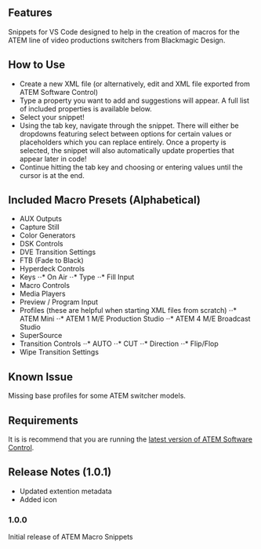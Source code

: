 ## Features

Snippets for VS Code designed to help in the creation of macros for the ATEM line of video productions switchers from Blackmagic Design.

## How to Use

* Create a new XML file (or alternatively, edit and XML file exported from ATEM Software Control)
* Type a property you want to add and suggestions will appear. A full list of included properties is available below.
* Select your snippet!
* Using the tab key, navigate through the snippet. There will either be dropdowns featuring select between options for certain values or placeholders which you can replace entirely. Once a property is selected, the snippet will also automatically update properties that appear later in code!
* Continue hitting the tab key and choosing or entering values until the cursor is at the end.

## Included Macro Presets (Alphabetical)

* AUX Outputs
* Capture Still
* Color Generators
* DSK Controls
* DVE Transition Settings
* FTB (Fade to Black)
* Hyperdeck Controls
* Keys
⋅⋅* On Air
⋅⋅* Type
⋅⋅* Fill Input
* Macro Controls
* Media Players
* Preview / Program Input
* Profiles (these are helpful when starting XML files from scratch)
⋅⋅* ATEM Mini
⋅⋅* ATEM 1 M/E Production Studio
⋅⋅* ATEM 4 M/E Broadcast Studio
* SuperSource
* Transition Controls
⋅⋅* AUTO
⋅⋅* CUT
⋅⋅* Direction
⋅⋅* Flip/Flop
* Wipe Transition Settings

## Known Issue

Missing base profiles for some ATEM switcher models.

## Requirements

It is is recommend that you are running the [latest version of ATEM Software Control](https://www.blackmagicdesign.com/support/family/atem-live-production-switchers).

## Release Notes (1.0.1)

* Updated extention metadata
* Added icon

### 1.0.0

Initial release of ATEM Macro Snippets
